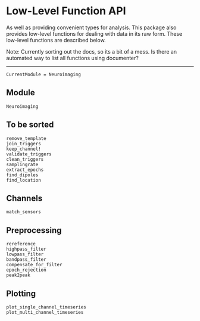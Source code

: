# Low-Level Function API

As well as providing convenient types for analysis.
This package also provides low-level functions for dealing with
data in its raw form.
These low-level functions are described below.

Note: Currently sorting out the docs, so its a bit of a mess.
Is there an automated way to list all functions using documenter?

---

```@meta
CurrentModule = Neuroimaging
```

## Module
```@docs
Neuroimaging
```

## To be sorted

```@docs
remove_template
join_triggers
keep_channel!
validate_triggers
clean_triggers
samplingrate
extract_epochs
find_dipoles
find_location
```


## Channels

```@docs
match_sensors
```

## Preprocessing

```@docs
rereference
highpass_filter
lowpass_filter
bandpass_filter
compensate_for_filter
epoch_rejection
peak2peak
```


## Plotting

```@docs
plot_single_channel_timeseries
plot_multi_channel_timeseries
```
